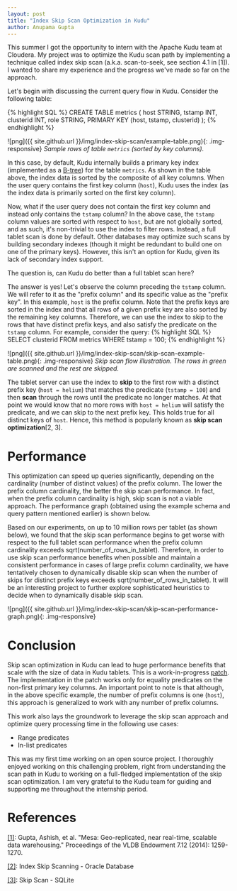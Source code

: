 ```yaml
---
layout: post
title: "Index Skip Scan Optimization in Kudu"
author: Anupama Gupta
---
```


This summer I got the opportunity to intern with the Apache Kudu team at Cloudera.
My project was to optimize the Kudu scan path by implementing a technique called
index skip scan (a.k.a. scan-to-seek, see section 4.1 in [1]). I wanted to share
my experience and the progress we've made so far on the approach.

<!--more-->

Let's begin with discussing the current query flow in Kudu.
Consider the following table:

{% highlight SQL %}
CREATE TABLE metrics (
    host STRING,
    tstamp INT,
    clusterid INT,
    role STRING,
    PRIMARY KEY (host, tstamp, clusterid)
);
{% endhighlight %}

![png]({{ site.github.url }}/img/index-skip-scan/example-table.png){: .img-responsive}
*Sample rows of table `metrics` (sorted by key columns).*


In this case, by default, Kudu internally builds a primary key index (implemented as a
[B-tree](https://en.wikipedia.org/wiki/B-tree)) for the table `metrics`.
As shown in the table above, the index data is sorted by the composite of all key columns.
When the user query contains the first key column (`host`), Kudu uses the index (as the index data is
primarily sorted on the first key column).

Now, what if the user query does not contain the first key column and instead only contains the `tstamp` column?
In the above case, the `tstamp` column values are sorted with respect to `host`,
but are not globally sorted, and as such, it's non-trivial to use the index to filter rows.
Instead, a full tablet scan is done by default. Other databases may optimize such scans by building secondary indexes
(though it might be redundant to build one on one of the primary keys). However, this isn't an option for Kudu,
given its lack of secondary index support.

The question is, can Kudu do better than a full tablet scan here?

The answer is yes! Let's observe the column preceding the `tstamp` column. We will refer to it as the
"prefix column" and its specific value as the "prefix key". In this example, `host` is the prefix column.
Note that the prefix keys are sorted in the index and that all rows of a given prefix key are also sorted by the
remaining key columns. Therefore, we can use the index to skip to the rows that have distinct prefix keys,
and also satisfy the predicate on the `tstamp` column.
For example, consider the query:
{% highlight SQL %}
SELECT clusterid FROM metrics WHERE tstamp = 100;
{% endhighlight %}

![png]({{ site.github.url }}/img/index-skip-scan/skip-scan-example-table.png){: .img-responsive}
*Skip scan flow illustration. The rows in green are scanned and the rest are skipped.*

The tablet server can use the index to **skip** to the first row with a distinct prefix key (`host = helium`) that
matches the predicate (`tstamp = 100`) and then **scan** through the rows until the predicate no longer matches. At that
point we would know that no more rows with `host = helium` will satisfy the predicate, and we can skip to the next
prefix key. This holds true for all distinct keys of `host`. Hence, this method is popularly known as
**skip scan optimization**[2, 3].

Performance
==========

This optimization can speed up queries significantly, depending on the cardinality (number of distinct values) of the
prefix column. The lower the prefix column cardinality, the better the skip scan performance. In fact, when the
prefix column cardinality is high, skip scan is not a viable approach. The performance graph (obtained using the example
schema and query pattern mentioned earlier) is shown below.

Based on our experiments, on up to 10 million rows per tablet (as shown below), we found that the skip scan performance
begins to get worse with respect to the full tablet scan performance when the prefix column cardinality
exceeds sqrt(number_of_rows_in_tablet).
Therefore, in order to use skip scan performance benefits when possible and maintain a consistent performance in cases
of large prefix column cardinality, we have tentatively chosen to dynamically disable skip scan when the number of skips for
distinct prefix keys exceeds sqrt(number_of_rows_in_tablet).
It will be an interesting project to further explore sophisticated heuristics to decide when
to dynamically disable skip scan.

![png]({{ site.github.url }}/img/index-skip-scan/skip-scan-performance-graph.png){: .img-responsive}

Conclusion
==========

Skip scan optimization in Kudu can lead to huge performance benefits that scale with the size of
data in Kudu tablets. This is a work-in-progress [patch](https://gerrit.cloudera.org/#/c/10983/).
The implementation in the patch works only for equality predicates on the non-first primary key
columns. An important point to note is that although, in the above specific example, the number of prefix
columns is one (`host`), this approach is generalized to work with any number of prefix columns.

This work also lays the groundwork to leverage the skip scan approach and optimize query processing time in the
following use cases:

- Range predicates
- In-list predicates

This was my first time working on an open source project. I thoroughly enjoyed working on this challenging problem,
right from understanding the scan path in Kudu to working on a full-fledged implementation of
the skip scan optimization. I am very grateful to the Kudu team for guiding and supporting me throughout the
internship period.

References
==========

[[1]](https://storage.googleapis.com/pub-tools-public-publication-data/pdf/42851.pdf): Gupta, Ashish, et al. "Mesa:
Geo-replicated, near real-time, scalable data warehousing." Proceedings of the VLDB Endowment 7.12 (2014): 1259-1270.

[[2]](https://oracle-base.com/articles/9i/index-skip-scanning/): Index Skip Scanning - Oracle Database

[[3]](https://www.sqlite.org/optoverview.html#skipscan): Skip Scan - SQLite


